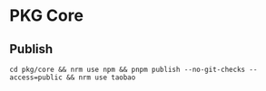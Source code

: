 # PKG Core

## Publish

```
cd pkg/core && nrm use npm && pnpm publish --no-git-checks --access=public && nrm use taobao
```
